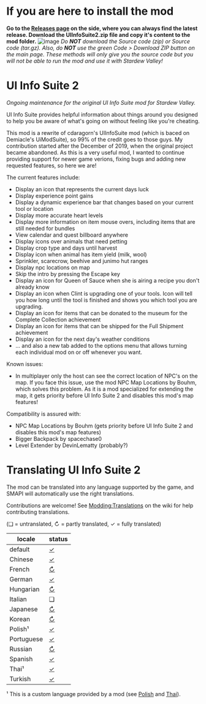 # If you are here to install the mod
**Go to the [Releases page](https://github.com/Annosz/UIInfoSuite2/releases) on the side, where you can always find the latest release. Download the UIInfoSuite2.zip file and copy it's content to the mod folder.**
![image](https://user-images.githubusercontent.com/10620868/145580465-5dc6cd97-e4da-4830-a639-8f3fb94a1001.png)
_Do **NOT** download the Source code (zip) or Source code (tar.gz). Also, do **NOT**  use the green Code > Download ZIP button on the main page. These methods will only give you the source code but you will not be able to run the mod and use it with Stardew Valley!_

# UI Info Suite 2
_Ongoing maintenance for the original UI Info Suite mod for Stardew Valley._


UI Info Suite provides helpful information about things around you designed to help you be aware of what's going on without feeling like you're cheating.

This mod is a rewrite of cdaragorn's UIInfoSuite mod (which is baced on Demiacle's UiModSuite), so 99% of the credit goes to those guys. My contribution started after the December of 2019, when the original project became abandoned. As this is a very useful mod, I wanted to continue providing support for newer game verions, fixing bugs and adding new requested features, so here we are!

The current features include:
- Display an icon that represents the current days luck
- Display experience point gains
- Display a dynamic experience bar that changes based on your current tool or location
- Display more accurate heart levels
- Display more information on item mouse overs, including items that are still needed for bundles
- View calendar and quest billboard anywhere
- Display icons over animals that need petting
- Display crop type and days until harvest
- Display icon when animal has item yield (milk, wool)
- Sprinkler, scarecrow, beehive and junimo hut ranges
- Display npc locations on map
- Skip the intro by pressing the Escape key
- Display an icon for Queen of Sauce when she is airing a recipe you don't already know
- Display an icon when Clint is upgrading one of your tools. Icon will tell you how long until the tool is finished and shows you which tool you are upgrading.
- Display an icon for items that can be donated to the museum for the Complete Collection achievement
- Display an icon for items that can be shipped for the Full Shipment achievement
- Display an icon for the next day's weather conditions
- ... and also a new tab added to the options menu that allows turning each individual mod on or off whenever you want.

Known issues:
- In multiplayer only the host can see the correct location of NPC's on the map. If you face this issue, use the mod NPC Map Locations by Bouhm, which solves this problem. As it is a mod specialized for extending the map, it gets priority before UI Info Suite 2 and disables this mod's map features!

Compatibility is assured with:
- NPC Map Locations by Bouhm (gets priority before UI Info Suite 2 and disables this mod's map features)
- Bigger Backpack by spacechase0
- Level Extender by DevinLematty (probably?)

# Translating UI Info Suite 2
The mod can be translated into any language supported by the game, and SMAPI will automatically
use the right translations.

Contributions are welcome! See [Modding:Translations](https://stardewvalleywiki.com/Modding:Translations)
on the wiki for help contributing translations.

(❑ = untranslated, ↻ = partly translated, ✓ = fully translated)

locale     | status
---------- | :----------------
default    | [✓](UIInfoSuite2/i18n/default.json)
Chinese    | [✓](UIInfoSuite2/i18n/zh.json)
French     | [↻](UIInfoSuite2/i18n/fr.json)
German     | [✓](UIInfoSuite2/i18n/de.json)
Hungarian  | [↻](UIInfoSuite2/i18n/hu.json)
Italian    | ❑
Japanese   | [↻](UIInfoSuite2/i18n/ja.json)
Korean     | [↻](UIInfoSuite2/i18n/ko.json)
Polish¹    | [✓](UIInfoSuite2/i18n/pl.json)
Portuguese | [✓](UIInfoSuite2/i18n/pt.json)
Russian    | [↻](UIInfoSuite2/i18n/ru.json)
Spanish    | [✓](UIInfoSuite2/i18n/es.json)
Thai¹      | [✓](UIInfoSuite2/i18n/th.json)
Turkish    | [✓](UIInfoSuite2/i18n/tr.json)

¹ This is a custom language provided by a mod (see [Polish](https://www.nexusmods.com/stardewvalley/mods/3616)
and [Thai](https://www.nexusmods.com/stardewvalley/mods/7052)).
